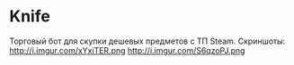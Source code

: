 # Knife
Торговый бот для скупки дешевых предметов с ТП Steam.
Скриншоты:
http://i.imgur.com/xYxiTER.png
http://i.imgur.com/S6qzoPJ.png
